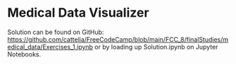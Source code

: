 # Medical Data Visualizer

Solution can be found on GitHub: https://github.com/cattelia/FreeCodeCamp/blob/main/FCC_8/finalStudies/medical_data/Exercises_1.ipynb or by loading up Solution.ipynb on Jupyter Notebooks.
